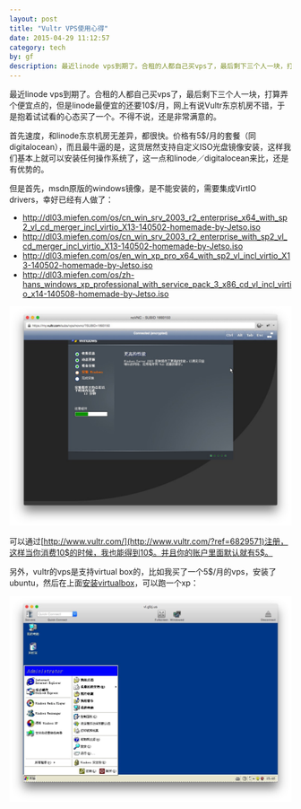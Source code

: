 ```yaml
---
layout: post
title: "Vultr VPS使用心得"
date: 2015-04-29 11:12:57
category: tech
by: gf
description: 最近linode vps到期了。合租的人都自己买vps了，最后剩下三个人一块，打算弄个便宜点的，但是linode最便宜的还要10$/月，网上有说Vultr东京机房不错，于是抱着试试看的心态买了一个。
---
```


最近linode vps到期了。合租的人都自己买vps了，最后剩下三个人一块，打算弄个便宜点的，但是linode最便宜的还要10$/月，网上有说Vultr东京机房不错，于是抱着试试看的心态买了一个。不得不说，还是非常满意的。

首先速度，和linode东京机房无差异，都很快。价格有5$/月的套餐（同digitalocean），而且最牛逼的是，这货居然支持自定义ISO光盘镜像安装，这样我们基本上就可以安装任何操作系统了，这一点和linode／digitalocean来比，还是有优势的。

但是首先，msdn原版的windows镜像，是不能安装的，需要集成VirtIO drivers，幸好已经有人做了：

- <http://dl03.miefen.com/os/cn_win_srv_2003_r2_enterprise_x64_with_sp2_vl_cd_merger_incl_virtio_X13-140502-homemade-by-Jetso.iso>
- <http://dl03.miefen.com/os/cn_win_srv_2003_r2_enterprise_with_sp2_vl_cd_merger_incl_virtio_X13-140502-homemade-by-Jetso.iso>
- <http://dl03.miefen.com/os/en_win_xp_pro_x64_with_sp2_vl_incl_virtio_X13-140502-homemade-by-Jetso.iso>
- <http://dl03.miefen.com/os/zh-hans_windows_xp_professional_with_service_pack_3_x86_cd_vl_incl_virtio_x14-140508-homemade-by-Jetso.iso>

![Vultr 安装windows 2003](/images/vultr-windows.png)

可以通过[http://www.vultr.com/](http://www.vultr.com/?ref=6829571)注册，这样当你消费10$的时候，我也能得到10$。并且你的账户里面默认就有5$。

另外，vultr的vps是支持virtual box的，比如我买了一个5$/月的vps，安装了ubuntu，然后在上面[安装virtualbox](http://www.gfzj.us/tech/75.html)，可以跑一个xp：

![vbox on vultr](/images/vbox-on-vultr.jpg)
